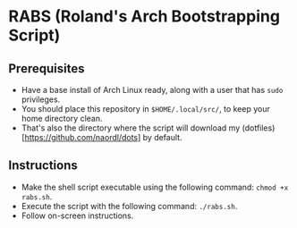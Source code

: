 # RABS (Roland's Arch Bootstrapping Script)

## Prerequisites
- Have a base install of Arch Linux ready, along with a user that has `sudo` privileges.
- You should place this repository in `$HOME/.local/src/`, to keep your home directory clean.
- That's also the directory where the script will download my (dotfiles)[https://github.com/naordl/dots] by default.

## Instructions
- Make the shell script executable using the following command: `chmod +x rabs.sh`.
- Execute the script with the following command: `./rabs.sh`.
- Follow on-screen instructions.
